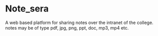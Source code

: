 # Note_sera
A web based platform for sharing notes over the intranet of the college.<br />
notes may be of type pdf, jpg, png, ppt, doc, mp3, mp4 etc.
